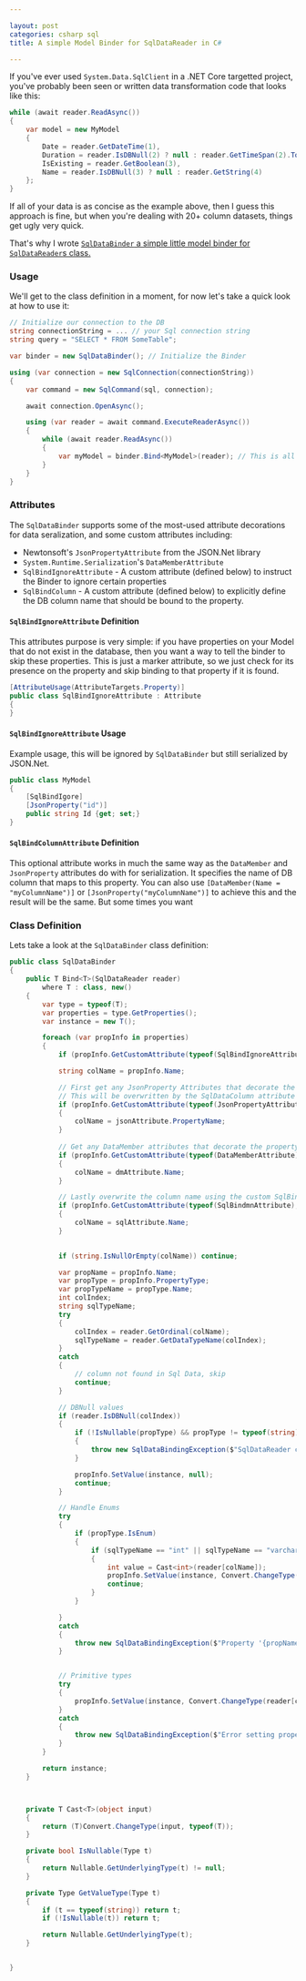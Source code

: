 ```yaml
---

layout: post
categories: csharp sql
title: A simple Model Binder for SqlDataReader in C#

---
```


If you've ever used `System.Data.SqlClient` in a .NET Core targetted project, you've probably been seen or written data transformation code that looks like this:

```cs
while (await reader.ReadAsync())
{
    var model = new MyModel
    {
        Date = reader.GetDateTime(1),
        Duration = reader.IsDBNull(2) ? null : reader.GetTimeSpan(2).ToString(),
        IsExisting = reader.GetBoolean(3),
        Name = reader.IsDBNull(3) ? null : reader.GetString(4)
    };
}
```

If all of your data is as concise as the example above, then I guess this approach is fine, but when you're dealing with 20+ column datasets, things get ugly very quick. 

That's why I wrote [`SqlDataBinder` a simple little model binder for `SqlDataReader`s class.](#class-definition)

### Usage
We'll get to the class definition in a moment, for now let's take a quick look at how to use it:

```cs
// Initialize our connection to the DB
string connectionString = ... // your Sql connection string
string query = "SELECT * FROM SomeTable";

var binder = new SqlDataBinder(); // Initialize the Binder

using (var connection = new SqlConnection(connectionString))
{
    var command = new SqlCommand(sql, connection);

    await connection.OpenAsync();

    using (var reader = await command.ExecuteReaderAsync())
    {
        while (await reader.ReadAsync())
        {
            var myModel = binder.Bind<MyModel>(reader); // This is all you need the rest is boilerplate for connecting to SQL
        }
    }
}
```

### Attributes
The `SqlDataBinder` supports some of the most-used attribute decorations for data seralization, and some custom attributes including:
- Newtonsoft's `JsonPropertyAttribute` from the JSON.Net library
- `System.Runtime.Serialization`'s `DataMemberAttribute`
- `SqlBindIgnoreAttribute` - A custom attribute (defined below) to instruct the Binder to ignore certain properties
- `SqlBindColumn` - A custom attribute (defined below) to explicitly define the DB column name that should be bound to the property.

#### `SqlBindIgnoreAttribute` Definition
This attributes purpose is very simple: if you have properties on your Model that do not exist in the database, then you want a way to tell the binder to skip these properties. This is just a marker attribute, so we just check for its presence on the property and skip binding to that property if it is found. 

```cs
[AttributeUsage(AttributeTargets.Property)]
public class SqlBindIgnoreAttribute : Attribute
{
}
```

#### `SqlBindIgnoreAttribute` Usage
Example usage, this will be ignored by  `SqlDataBinder` but still serialized by JSON.Net.

```cs
public class MyModel 
{
    [SqlBindIgore]
    [JsonProperty("id")]
    public string Id {get; set;}
}


```

#### `SqlBindColumnAttribute` Definition
This optional attribute works in much the same way as the `DataMember` and `JsonProperty` attributes do with for serialization. It specifies the name of DB column that maps to this property. You can also use `[DataMember(Name = "myColumnName")]` or `[JsonProperty("myColumnName")]` to achieve this and the result will be the same. But some times you want 

### Class Definition
Lets take a look at the `SqlDataBinder` class definition:
```cs
public class SqlDataBinder
{
    public T Bind<T>(SqlDataReader reader)
        where T : class, new()
    {
        var type = typeof(T);
        var properties = type.GetProperties();
        var instance = new T();

        foreach (var propInfo in properties)
        {
            if (propInfo.GetCustomAttribute(typeof(SqlBindIgnoreAttribute)) is SqlBindIgnoreAttribute ignoreAttribute) continue; // Skip Properties with this Attribute

            string colName = propInfo.Name;

            // First get any JsonProperty Attributes that decorate the property to determine the DB column name. 
            // This will be overwritten by the SqlDataColumn attribute if both are present
            if (propInfo.GetCustomAttribute(typeof(JsonPropertyAttribute), true) is JsonPropertyAttribute jsonAttribute)
            {
                colName = jsonAttribute.PropertyName;
            }
            
            // Get any DataMember attributes that decorate the property to determine the DB column name
            if (propInfo.GetCustomAttribute(typeof(DataMemberAttribute), true) is DataMemberAttribute dmAttribute)
            {
                colName = dmAttribute.Name;
            }

            // Lastly overwrite the column name using the custom SqlBindColumn Attribute if present
            if (propInfo.GetCustomAttribute(typeof(SqlBindmnAttribute), true) is SqlDataColumnAttribute sqlAttribute)
            {
                colName = sqlAttribute.Name;
            }
            

            if (string.IsNullOrEmpty(colName)) continue;

            var propName = propInfo.Name;
            var propType = propInfo.PropertyType;
            var propTypeName = propType.Name;
            int colIndex;
            string sqlTypeName;
            try
            {
                colIndex = reader.GetOrdinal(colName);
                sqlTypeName = reader.GetDataTypeName(colIndex);
            }
            catch
            {
                // column not found in Sql Data, skip
                continue;
            }

            // DBNull values
            if (reader.IsDBNull(colIndex))
            {
                if (!IsNullable(propType) && propType != typeof(string))
                {
                    throw new SqlDataBindingException($"SqlDataReader column '{colName}' contains a DB Null, but property '{propName}' is a non-nullable type: {propTypeName}");
                }

                propInfo.SetValue(instance, null);
                continue;
            }

            // Handle Enums
            try
            {
                if (propType.IsEnum)
                {
                    if (sqlTypeName == "int" || sqlTypeName == "varchar")
                    {
                        int value = Cast<int>(reader[colName]);
                        propInfo.SetValue(instance, Convert.ChangeType(Enum.Parse(propType, value.ToString()), propType));
                        continue;
                    }
                }

            }
            catch
            {
                throw new SqlDataBindingException($"Property '{propName}' has Enum type: '{propTypeName}', but Sql data for column '{colName}' could not be parsed as a '{propTypeName}");
            }


            // Primitive types
            try
            {
                propInfo.SetValue(instance, Convert.ChangeType(reader[colName], GetValueType(propType)));
            }
            catch
            {
                throw new SqlDataBindingException($"Error setting property '{propName}' type conversion from SqlDataType '{sqlTypeName}' to runtime type '{propTypeName}'");
            }
        }

        return instance;
    }



    private T Cast<T>(object input)
    {
        return (T)Convert.ChangeType(input, typeof(T));
    }

    private bool IsNullable(Type t)
    {
        return Nullable.GetUnderlyingType(t) != null;
    }

    private Type GetValueType(Type t)
    {
        if (t == typeof(string)) return t;
        if (!IsNullable(t)) return t;

        return Nullable.GetUnderlyingType(t);
    }


}

```

